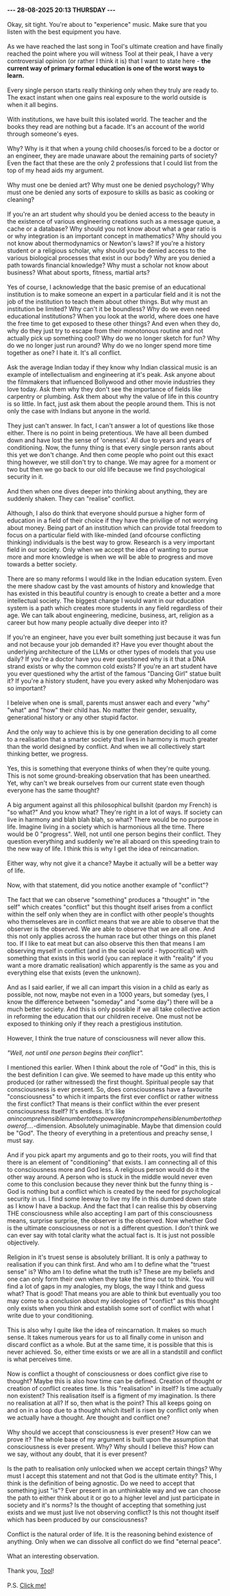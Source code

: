 <b>--- 28-08-2025 20:13 THURSDAY ---</b>
<br/><br/>
Okay, sit tight. You're about to "experience" music. Make sure that you listen with the best equipment you have.
<br/><br/>
As we have reached the last song in Tool's ultimate creation and have finally reached the point where you will witness Tool at their peak, I have a very controversial opinion (or rather I think it is) that I want to state here - <b>the current way of primary formal education is one of the worst ways to learn.</b>
<br/><br/>
Every single person starts really thinking only when they truly are ready to. The exact instant when one gains real exposure to the world outside is when it all begins.
<br/><br/>
With institutions, we have built this isolated world. The teacher and the books they read are nothing but a facade. It's an account of the world through someone's eyes.
<br/><br/>
Why? Why is it that when a young child chooses/is forced to be a doctor or an engineer, they are made unaware about the remaining parts of society? Even the fact that these are the only 2 professions that I could list from the top of my head aids my argument.
<br/><br/>
Why must one be denied art? Why must one be denied psychology? Why must one be denied any sorts of exposure to skills as basic as cooking or cleaning?
<br/><br/>
If you're an art student why should you be denied access to the beauty in the existence of various engineering creations such as a message queue, a cache or a database? Why should you not know about what a gear ratio is or why integration is an important concept in mathematics? Why should you not know about thermodynamics or Newton's laws? If you're a history student or a religious scholar, why should you be denied access to the various biological processes that exist in our body? Why are you denied a path towards financial knowledge? Why must a scholar not know about business? What about sports, fitness, martial arts?
<br/><br/>
Yes of course, I acknowledge that the basic premise of an educational institution is to make someone an expert in a particular field and it is not the job of the institution to teach them about other things. But why must an institution be limited? Why can't it be boundless? Why do we even need educational institutions? When you look at the world, where does one have the free time to get exposed to these other things? And even when they do, why do they just try to escape from their monotonous routine and not actually pick up something cool? Why do we no longer sketch for fun? Why do we no longer just run around? Why do we no longer spend more time together as one? I hate it. It's all conflict.
<br/><br/>
Ask the average Indian today if they know why Indian classical music is an example of intellectualism and engineering at it's peak. Ask anyone about the filmmakers that influenced Bollywood and other movie industries they love today. Ask them why they don't see the importance of fields like carpentry or plumbing. Ask them about why the value of life in this country is so little. In fact, just ask them about the people around them. This is not only the case with Indians but anyone in the world.
<br/><br/>
They just can't answer. In fact, I can't answer a lot of questions like those either. There is no point in being pretentious. We have all been dumbed down and have lost the sense of 'oneness'. All due to years and years of conditioning. Now, the funny thing is that every single person rants about this yet we don't change. And then come people who point out this exact thing however, we still don't try to change. We may agree for a moment or two but then we go back to our old life because we find psychological security in it.
<br/><br/>
And then when one dives deeper into thinking about anything, they are suddenly shaken. They can "realise" conflict.
<br/><br/>
Although, I also do think that everyone should pursue a higher form of education in a field of their choice if they have the privilige of not worrying about money. Being part of an institution which can provide total freedom to focus on a particular field with like-minded (and ofcourse conflicting thinking) individuals is the best way to grow. Research is a very important field in our society. Only when we accept the idea of wanting to pursue more and more knowledge is when we will be able to progress and move towards a better society.
<br/><br/>
There are so many reforms I would like in the Indian education system. Even the mere shadow cast by the vast amounts of history and knowledge that has existed in this beautiful country is enough to create a better and a more intellectual society. The biggest change I would want in our education system is a path which creates more students in any field regardless of their age. We can talk about engineering, medicine, business, art, religion as a career but how many people actually dive deeper into it?
<br/><br/>
If you're an engineer, have you ever built something just because it was fun and not because your job demanded it? Have you ever thought about the underlying architecture of the LLMs or other types of models that you use daily? If you're a doctor have you ever questioned why is it that a DNA strand exists or why the common cold exists? If you're an art student have you ever questioned why the artist of the famous "Dancing Girl" statue built it? If you're a history student, have you every asked why Mohenjodaro was so important?
<br/><br/>
I beleive when one is small, parents must answer each and every "why" "what" and "how" their child has. No matter their gender, sexuality, generational history or any other stupid factor.
<br/><br/>
And the only way to achieve this is by one generation deciding to all come to a realisation that a smarter society that lives in harmony is much greater than the world designed by conflict. And when we all collectively start thinking better, we progress.
<br/><br/>
Yes, this is something that everyone thinks of when they're quite young. This is not some ground-breaking observation that has been unearthed. Yet, why can't we break ourselves from our current state even though everyone has the same thought?
<br/><br/>
A big argument against all this philosophical bullshit (pardon my French) is "so what?" And you know what? They're right in a lot of ways. If society can live in harmony and blah blah blah, so what? There would be no purpose in life. Imagine living in a society which is harmonious all the time. There would be 0 "progress". Well, not until one person begins their conflict. They question everything and suddenly we're all aboard on this speeding train to the new way of life. I think this is why I get the idea of reincarnation. 
<br/><br/>
Either way, why not give it a chance? Maybe it actually will be a better way of life.
<br/><br/>
Now, with that statement, did you notice another example of "conflict"?
<br/><br/>
The fact that we can observe "something" produces a "thought" in "the self" which creates "conflict" but this thought itself arises from a conflict within the self only when they are in conflict with other people's thoughts who themseleves are in conflict means that we are able to observe that the observer is the observed. We are able to observe that we are all one. And this not only applies across the human race but other things on this planet too. If I like to eat meat but can also observe this then that means I am observing myself in conflict (and in the social world - hypocritical) with something that exists in this world (you can replace it with "reality" if you want a more dramatic realisation) which apparently is the same as you and everything else that exists (even the unknown).
<br/><br/>
And as I said earlier, if we all can impart this vision in a child as early as possible, not now, maybe not even in a 1000 years, but someday (yes, I know the difference between "someday" and "some day") there will be a much better society. And this is only possible if we all take collective action in reforming the education that our children receive. One must not be exposed to thinking only if they reach a prestigious institution.
<br/><br/>
However, I think the true nature of consciousness will never allow this.
<br/><br/>
_"Well, not until one person begins their conflict"._
<br/><br/>
I mentioned this earlier. When I think about the role of "God" in this, this is the best definition I can give. We seemed to have made up this entity who produced (or rather witnessed) the first thought. Spiritual people say that consciousness is ever present. So, does consciousness have a favourite "consciousness" to which it imparts the first ever conflict or rather witness the first conflict? That means is their conflict within the ever present consciousness itself? It's endless. It's like _anincomprehensiblenumbertothepowerofanincrompehensiblenumbertothepowerof...._-dimension. Absolutely unimaginable. Maybe that dimension could be "God". The theory of everything in a pretentious and preachy sense, I must say.
<br/><br/>
And if you pick apart my arguments and go to their roots, you will find that there is an element of "conditioning" that exists. I am connecting all of this to consciousness more and God less. A religious person would do it the other way around. A person who is stuck in the middle would never even come to this conclusion because they never think but the funny thing is - God is nothing but a conflict which is created by the need for psychological security in us. I find some leeway to live my life in this dumbed down state as I know I have a backup. And the fact that I can realise this by observing THE consciousness while also accepting I am part of this consciousness means, surprise surprise, the observer is the observed. Now whether God is the ultimate consciousness or not is a different question. I don't think we can ever say with total clarity what the actual fact is. It is just not possible objectively.
<br/><br/>
Religion in it's truest sense is absolutely brilliant. It is only a pathway to realisation if you can think first. And who am I to define what the "truest sense" is? Who am I to define what the truth is? These are my beliefs and one can only form their own when they take the time out to think. You will find a lot of gaps in my analogies, my blogs, the way I think and guess what? That is good! That means you are able to think but eventually you too may come to a conclusion about my ideologies of "conflict" as this thought only exists when you think and establish some sort of conflict with what I write due to your conditioning. 
<br/><br/>
This is also why I quite like the idea of reincarnation. It makes so much sense. It takes numerous years for us to all finally come in unison and discard conflict as a whole. But at the same time, it is possible that this is never achieved. So, either time exists or we are all in a standstill and conflict is what perceives time.
<br/><br/>
Now is conflict a thought of consciousness or does conflict give rise to thought? Maybe this is also how time can be defined. Creation of thought or creation of conflict creates time. Is this "realisation" in itself? Is time actually non existent? This realisation itself is a figment of my imagination. Is there no realisation at all? If so, then what is the point? This all keeps going on and on in a loop due to a thought which itself is risen by conflict only when we actually have a thought. Are thought and conflict one? 
<br/><br/>
Why should we accept that consciousness is ever present? How can we prove it? The whole base of my argument is built upon the assumption that consciousness is ever present. Why? Why should I believe this? How can we say, without any doubt, that it is ever present?
<br/><br/>
Is the path to realisation only unlocked when we accept certain things? Why must I accept this statement and not that God is the ultimate entity? This, I think is the definition of being agnostic. Do we need to accept that something just "is"? Ever present in an unthinkable way and we can choose the path to either think about it or go to a higher level and just participate in society and it's norms? Is the thought of accepting that something just exists and we must just live not observing conflict? Is this not thought itself which has been produced by our consciousness?
<br/><br/>
Conflict is the natural order of life. It is the reasoning behind existence of anything. Only when we can dissolve all conflict do we find "eternal peace".
<br/><br/>
What an interesting observation.
<br/><br/>
Thank you, [Tool](https://toolshed.down.net/)!
<br/><br/>
P.S. [Click me!](https://youtu.be/MnEMdYH4l6c?si=KEuRSzjnfmCNWd25)
